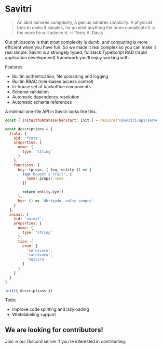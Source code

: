 Savitri
=======

> An idiot admires complexity, a genius admires simplicity. A physicist tries
> to make it simples, for an idiot anything the more complicate it is the more
> he will admire it. — Terry A. Davis

Our philosophy is that most complexity is dumb, and computing is more efficient
when you have fun. So we made it real complex so you can make it real simple.
Savitri is a strongely typed, fullstack TypeScript RAD (rapid application
development) framework you'll enjoy working with.


Features
- Builtin authentication, file uploading and logging
- Builtin RBAC (role-based access control)
- In-house set of backoffice components
- Schema validation
- Automatic dependency resolution
- Automatic schema references

A minimal one-file API in Savitri looks like this:

```javascript
const { initWithDatabaseThenStart: init } = require('@savitri/api/server')

const descriptions = {
  fruta: {
    $id: 'fruta',
    properties: {
      nome: {
        type: 'string'
      }
    },
    functions: {
      buy: (props, { log, entity }) => {
        log('bought a fruit', {
          name: props?.nome
        })

        return entity.bye()
      },
      bye: () => 'Obrigado, volte sempre'
    }
  },
  animal: {
    $id: 'animal',
    properties: {
      nome: {
        type: 'string'
      },
      tipo: {
        enum: [
          'herbívoro',
          'carnívoro',
          'onívoro'
        ]
      }
    }
  }
}

init({ descriptions })
```

Todo:
- Improve code splitting and lazyloading
- Whitelabeling support


## We are looking for contributors!
Join in our Discord server if you're interested in contributing.

